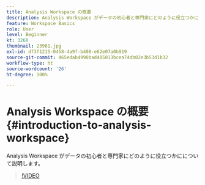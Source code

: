 ```yaml
---
title: Analysis Workspace の概要
description: Analysis Workspace がデータの初心者と専門家にどのように役立つかにについて説明します。
feature: Workspace Basics
role: User
level: Beginner
kt: 3268
thumbnail: 23961.jpg
exl-id: df3f1215-0458-4a9f-b408-e62e07a0b919
source-git-commit: 465edab4990bad485013bcea74db02e3b53d1b32
workflow-type: ht
source-wordcount: '26'
ht-degree: 100%

---
```


# Analysis Workspace の概要 {#introduction-to-analysis-workspace}

Analysis Workspace がデータの初心者と専門家にどのように役立つかにについて説明します。

>[!VIDEO](https://video.tv.adobe.com/v/28165/?quality=12)
